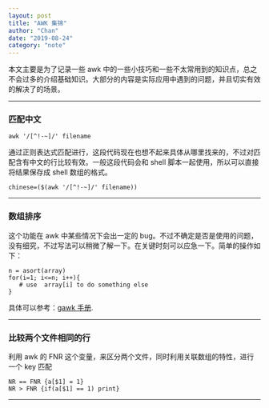 ```yaml
---
layout: post
title: "AWK 集锦"
author: "Chan"
date: "2019-08-24"
category: "note"
---
```


本文主要是为了记录一些 awk 中的一些小技巧和一些不太常用到的知识点，总之不会过多的介绍基础知识。大部分的内容是实际应用中遇到的问题，并且切实有效的解决了的场景。

---

### 匹配中文

```shell
awk '/[^!-~]/' filename
```

通过正则表达式匹配进行，这段代码现在也想不起来具体从哪里找来的，不过对匹配含有中文的行比较有效。一般这段代码会和 shell 脚本一起使用，所以可以直接将结果保存成 shell 数组的格式。

```shell
chinese=($(awk '/[^!-~]/' filename))
```

---

### 数组排序

这个功能在 awk 中某些情况下会出一定的 bug。不过不确定是否是使用的问题，没有细究，不过写法可以稍微了解一下。在关键时刻可以应急一下。简单的操作如下：

```shell
n = asort(array)
for(i=1; i<=n; i++){
   # use  array[i] to do something else
}
```

具体可以参考：[gawk 手册](https://www.gnu.org/software/gawk/manual/html_node/Array-Sorting-Functions.html#Array-Sorting-Functions).

---

### 比较两个文件相同的行

利用 awk 的 FNR 这个变量，来区分两个文件，同时利用关联数组的特性，进行一个 key 匹配

```shell
NR == FNR {a[$1] = 1}
NR > FNR {if(a[$1] == 1) print}
```

---
